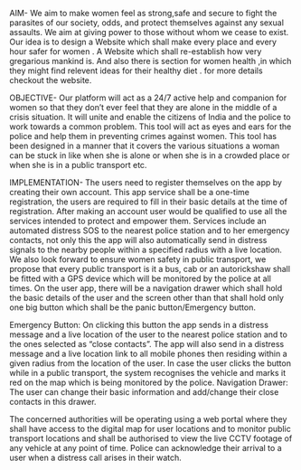 
AIM-
We aim to make women feel as strong,safe and secure to fight the parasites of our society, odds, and protect themselves against any sexual assaults. We aim at giving power to those without whom we cease to exist. Our idea is to design a Website which shall make every place and every hour safer for women . A Website which shall re-establish how very gregarious mankind is. And also there is section for women health ,in which they might find relevent ideas for their healthy diet . for more details checkout the website.

OBJECTIVE-
Our platform will act as a 24/7 active help and companion for women so that they don’t ever feel that they are alone in the middle of a crisis situation.
It will unite and enable the citizens of India and the police to work towards a common problem. This tool will act as eyes and ears for the police and help them in preventing crimes against women. This tool has been designed in a manner that it covers the various situations a woman can be stuck in like when she is alone or when she is in a crowded place or when she is in a public transport etc.

IMPLEMENTATION-
The users need to register themselves on the app by creating their own account. This app service shall be a one-time registration, the users are required to fill in their basic details at the time of registration. After making an account user would be qualified to use all the services intended to protect and empower them. 
Services include an automated distress SOS to the nearest police station and to her emergency contacts, not only this the app will also automatically send in distress signals to the nearby people within a specified radius with a live location. We also look forward to ensure women safety in public transport, we propose that every public transport is it a bus, cab or an autorickshaw shall be fitted with a GPS device which will be monitored by the police at all times.
On the user app, there will be a navigation drawer which shall hold the basic details of the user and the screen other than that shall hold only one big button which shall be the panic button/Emergency button.

Emergency Button: On clicking this button the app sends in a distress message and a live location of the user to the nearest police station and to the ones selected as “close contacts”. The app will also send in a distress message and a live location link to all mobile phones then residing within a given radius from the location of the user. In case the user clicks the button while in a public transport, the system recognises the vehicle and marks it red on the map which is being monitored by the police.
Navigation Drawer: The user can change their basic information and add/change their close contacts in this drawer.

The concerned authorities will be operating using a web portal where they shall have access to the digital map for user locations and to monitor public transport locations and shall be authorised to view the live CCTV footage of any vehicle at any point of time. Police can acknowledge their arrival to a user when a distress call arises in their watch.
